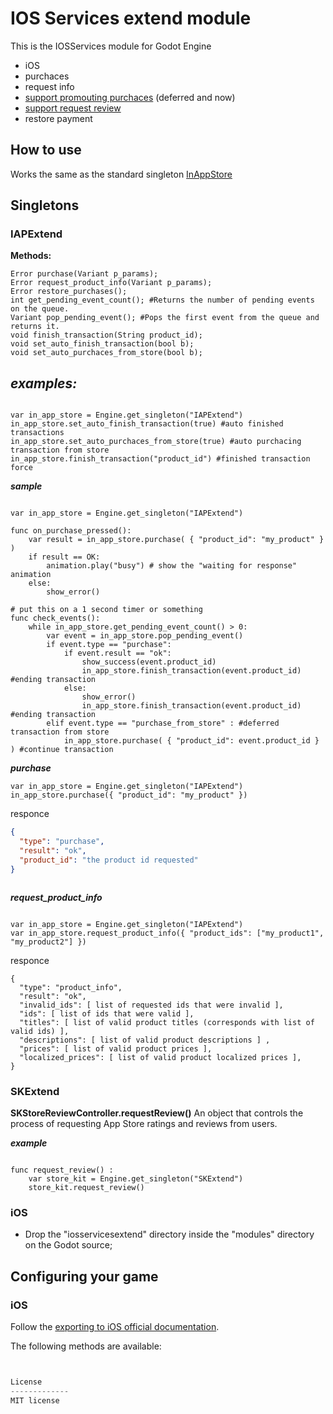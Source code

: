 IOS Services extend module
=====
This is the IOSServices module for Godot Engine 
- iOS
- purchaces
- request info
- [support promouting purchaces](https://developer.apple.com/app-store/promoting-in-app-purchases/) (deferred and now)
- [support request review](https://developer.apple.com/documentation/storekit/skstorereviewcontroller/2851536-requestreview)
- restore payment

How to use
----------

Works the same as the standard singleton [InAppStore](https://docs.godotengine.org/ru/latest/tutorials/platform/services_for_ios.html#purchase)

Singletons
----------

### IAPExtend

**Methods:**
```gdscript
Error purchase(Variant p_params);
Error request_product_info(Variant p_params);
Error restore_purchases();
int get_pending_event_count(); #Returns the number of pending events on the queue.
Variant pop_pending_event(); #Pops the first event from the queue and returns it.
void finish_transaction(String product_id);
void set_auto_finish_transaction(bool b);
void set_auto_purchaces_from_store(bool b);
```

***examples:***
---------------

```gdsctipt

var in_app_store = Engine.get_singleton("IAPExtend")
in_app_store.set_auto_finish_transaction(true) #auto finished transactions
in_app_store.set_auto_purchaces_from_store(true) #auto purchacing transaction from store
in_app_store.finish_transaction("product_id") #finished transaction force

```

***sample***

```gdscript

var in_app_store = Engine.get_singleton("IAPExtend")

func on_purchase_pressed():
    var result = in_app_store.purchase( { "product_id": "my_product" } )
    if result == OK:
        animation.play("busy") # show the "waiting for response" animation
    else:
        show_error()

# put this on a 1 second timer or something
func check_events():
    while in_app_store.get_pending_event_count() > 0:
        var event = in_app_store.pop_pending_event()
        if event.type == "purchase":
            if event.result == "ok":
                show_success(event.product_id)
                in_app_store.finish_transaction(event.product_id) #ending transaction
            else:
                show_error()
                in_app_store.finish_transaction(event.product_id) #ending transaction
        elif event.type == "purchase_from_store" : #deferred transaction from store
            in_app_store.purchase( { "product_id": event.product_id } ) #continue transaction
```


***purchase***

```gdscript
var in_app_store = Engine.get_singleton("IAPExtend")
in_app_store.purchase({ "product_id": "my_product" })
```

responce
```json
{
  "type": "purchase",
  "result": "ok",
  "product_id": "the product id requested"
}
```
```gdscript

```

***request_product_info***

```gdscript

var in_app_store = Engine.get_singleton("IAPExtend")
var in_app_store.request_product_info({ "product_ids": ["my_product1", "my_product2"] })

```

responce
```
{
  "type": "product_info",
  "result": "ok",
  "invalid_ids": [ list of requested ids that were invalid ],
  "ids": [ list of ids that were valid ],
  "titles": [ list of valid product titles (corresponds with list of valid ids) ],
  "descriptions": [ list of valid product descriptions ] ,
  "prices": [ list of valid product prices ],
  "localized_prices": [ list of valid product localized prices ],
}
```


### SKExtend

**SKStoreReviewController.requestReview()**
An object that controls the process of requesting App Store ratings and reviews from users.

***example***
```gdscript
	
func request_review() :
	var store_kit = Engine.get_singleton("SKExtend")
	store_kit.request_review()
```

### iOS
- Drop the "iosservicesextend" directory inside the "modules" directory on the Godot source;

Configuring your game
---------------------

### iOS
Follow the [exporting to iOS official documentation](http://docs.godotengine.org/en/stable/learning/workflow/export/exporting_for_ios.html).



The following methods are available:
```python


License
-------------
MIT license
